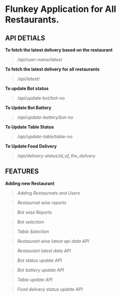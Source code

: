 # Flunkey Application for All Restaurants.

## API DETIALS

**To fetch the latest delivery based on the restaurant**

>_/api/user-name/latest_

**To fetch the latest delivery for all restaurants**
>_/api/latest/_

**To update Bot status**
> /api/update-bot/bot-no


**To Update Bot Battery**
>_/api/update-battery/bot-no_

**To Update Table Status**
>_/api/update-table/table-no_

**To Update Food Delivery**
>_/api/delivery-status/id_of_the_delivery_


## FEATURES

**Adding new Restaurant**

>_Adding Restaurnats and Users_

>_Restaurnat wise reports_

>_Bot wise Reports_

>_Bot selection_

>_Table Selection_

>_Restaurant wise latest api data API_

>_Restaurant latest data API_

>_Bot status update API_

>_Bot battery update API_

>_Table update API_

>_Food delivery status update API_





